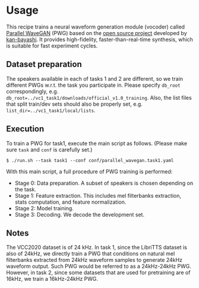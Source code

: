 # Usage 

This recipe trains a neural waveform generation module (vocoder) called [Parallel WaveGAN](https://arxiv.org/abs/1910.11480) (PWG) based on the [open source project](https://github.com/kan-bayashi/ParallelWaveGAN) developed by [kan-bayashi](https://github.com/kan-bayashi). It provides high-fidelity, faster-than-real-time synthesis, which is suitable for fast experiment cycles.

## Dataset preparation

The speakers available in each of tasks 1 and 2 are different, so we train different PWGs w.r.t. the task you participate in. Please specify `db_root` correspondingly, e.g. `db_root=../vc1_task1/downloads/official_v1.0_training`. Also, the list files that split train/dev sets should also be properly set, e.g. `list_dir=../vc1_task1/local/lists`.

## Execution

To train a PWG for task1, execute the main script as follows. (Please make sure `task` and `conf` is carefully set.)

```
$ ./run.sh --task task1 --conf conf/parallel_wavegan.task1.yaml
```

With this main script, a full procedure of PWG training is performed:

- Stage 0: Data preparation. A subset of speakers is chosen depending on the task.
- Stage 1: Feature extraction. This includes mel filterbanks extraction, stats computation, and feature normalization.
- Stage 2: Model training.
- Stage 3: Decoding. We decode the development set.

## Notes

The VCC2020 dataset is of 24 kHz. In task 1, since the LibriTTS dataset is also of 24kHz, we directly train a PWG that conditions on natural mel filterbanks extracted from 24kHz waveform samples to generate 24kHz waveform output. Such PWG would be referred to as a 24kHz-24kHz PWG. However, in task 2, since some datasets that are used for pretraining are of 16kHz, we train a 16kHz-24kHz PWG.
